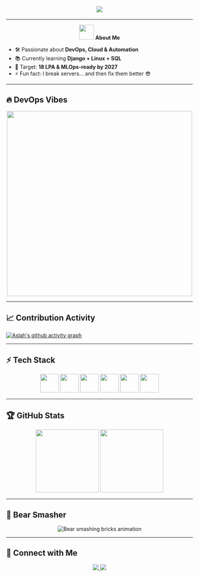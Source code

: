 <h1 align="center">
  <img src="https://readme-typing-svg.herokuapp.com/?font=Fira+Code&size=28&pause=1000&color=1abc9c&center=true&vCenter=true&width=550&lines=Hi+There!+👋;I'm+AslahEA;DevOps+Engineer+in+Progress;Future+MLOps+Expert🚀" />
</h1>

---

<div align="center">
  <img src="https://media.giphy.com/media/du3J3cXyzhj75IOgvA/giphy.gif" width="40" height="40"/>  
  <b>About Me</b>  
</div>

- 🛠️ Passionate about **DevOps, Cloud & Automation**  
- 📚 Currently learning **Django + Linux + SQL**  
- 🚀 Target: **18 LPA & MLOps-ready by 2027**  
- ⚡ Fun fact: I break servers… and then fix them better 😎  

---

## 🔥 DevOps Vibes
<div align="center">
  <img src="https://i.gifer.com/7VE.gif" width="500"/>
</div>

---

## 📈 Contribution Activity
[![Aslah's github activity graph](https://github-readme-activity-graph.vercel.app/graph?username=aslahea&theme=react-dark)](https://github.com/aslahea)

---

## ⚡ Tech Stack
<p align="center">
  <img src="https://cdn.jsdelivr.net/gh/devicons/devicon/icons/python/python-original.svg" width="50" height="50"/>
  <img src="https://cdn.jsdelivr.net/gh/devicons/devicon/icons/django/django-plain.svg" width="50" height="50"/>
  <img src="https://cdn.jsdelivr.net/gh/devicons/devicon/icons/linux/linux-original.svg" width="50" height="50"/>
  <img src="https://cdn.jsdelivr.net/gh/devicons/devicon/icons/docker/docker-original.svg" width="50" height="50"/>
  <img src="https://cdn.jsdelivr.net/gh/devicons/devicon/icons/kubernetes/kubernetes-plain.svg" width="50" height="50"/>
  <img src="https://cdn.jsdelivr.net/gh/devicons/devicon/icons/amazonwebservices/amazonwebservices-original.svg" width="50" height="50"/>
</p>

---

## 🏆 GitHub Stats
<div align="center">
  <img src="https://github-readme-streak-stats.herokuapp.com/?user=aslahea&theme=tokyonight" height="170"/>
  <img src="https://github-readme-stats.vercel.app/api?username=aslahea&show_icons=true&theme=tokyonight" height="170"/>
</div>

---

## 🐻 Bear Smasher
<div align="center">
  <img src="https://github.com/aslahea/aslahea/blob/output/bear.svg" alt="Bear smashing bricks animation"/>
</div>

---

## 🤝 Connect with Me
<p align="center">
  <a href="https://linkedin.com/in/aslah-ea" target="_blank">
    <img src="https://img.shields.io/badge/-LinkedIn-0e76a8?style=flat&logo=Linkedin&logoColor=white" />
  </a>
  <a href="mailto:aslaheadev@gmail.com">
    <img src="https://img.shields.io/badge/-Gmail-EA4335?style=flat&logo=Gmail&logoColor=white" />
  </a>
</p>
